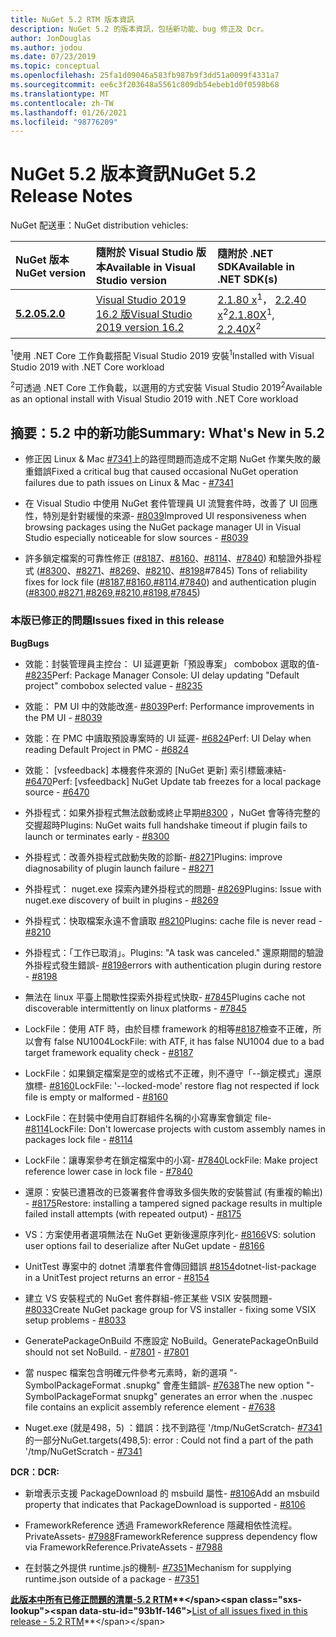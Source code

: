 ```yaml
---
title: NuGet 5.2 RTM 版本資訊
description: NuGet 5.2 的版本資訊，包括新功能、bug 修正及 Dcr。
author: JonDouglas
ms.author: jodou
ms.date: 07/23/2019
ms.topic: conceptual
ms.openlocfilehash: 25fa1d09046a583fb987b9f3dd51a0099f4331a7
ms.sourcegitcommit: ee6c3f203648a5561c809db54ebeb1d0f0598b68
ms.translationtype: MT
ms.contentlocale: zh-TW
ms.lasthandoff: 01/26/2021
ms.locfileid: "98776209"
---
```

# <a name="nuget-52-release-notes"></a><span data-ttu-id="93b1f-103">NuGet 5.2 版本資訊</span><span class="sxs-lookup"><span data-stu-id="93b1f-103">NuGet 5.2 Release Notes</span></span>

<span data-ttu-id="93b1f-104">NuGet 配送車：</span><span class="sxs-lookup"><span data-stu-id="93b1f-104">NuGet distribution vehicles:</span></span>

| <span data-ttu-id="93b1f-105">NuGet 版本</span><span class="sxs-lookup"><span data-stu-id="93b1f-105">NuGet version</span></span> | <span data-ttu-id="93b1f-106">隨附於 Visual Studio 版本</span><span class="sxs-lookup"><span data-stu-id="93b1f-106">Available in Visual Studio version</span></span>| <span data-ttu-id="93b1f-107">隨附於 .NET SDK</span><span class="sxs-lookup"><span data-stu-id="93b1f-107">Available in .NET SDK(s)</span></span>|
|:---|:---|:---|
| [<span data-ttu-id="93b1f-108">**5.2.0**</span><span class="sxs-lookup"><span data-stu-id="93b1f-108">**5.2.0**</span></span>](https://nuget.org/downloads) | [<span data-ttu-id="93b1f-109">Visual Studio 2019 16.2 版</span><span class="sxs-lookup"><span data-stu-id="93b1f-109">Visual Studio 2019 version 16.2</span></span>](https://visualstudio.microsoft.com/downloads/) | <span data-ttu-id="93b1f-110">[2.1.80 x](https://dotnet.microsoft.com/download/dotnet-core/2.1)<sup>1</sup>， [2.2.40 x](https://dotnet.microsoft.com/download/dotnet-core/2.2)<sup>2</sup></span><span class="sxs-lookup"><span data-stu-id="93b1f-110">[2.1.80X](https://dotnet.microsoft.com/download/dotnet-core/2.1)<sup>1</sup>, [2.2.40X](https://dotnet.microsoft.com/download/dotnet-core/2.2)<sup>2</sup></span></span> |

<span data-ttu-id="93b1f-111"><sup>1</sup>使用 .NET Core 工作負載搭配 Visual Studio 2019 安裝</span><span class="sxs-lookup"><span data-stu-id="93b1f-111"><sup>1</sup>Installed with Visual Studio 2019 with .NET Core workload</span></span> 

<span data-ttu-id="93b1f-112"><sup>2</sup>可透過 .NET Core 工作負載，以選用的方式安裝 Visual Studio 2019</span><span class="sxs-lookup"><span data-stu-id="93b1f-112"><sup>2</sup>Available as an optional install with Visual Studio 2019 with .NET Core workload</span></span>

## <a name="summary-whats-new-in-52"></a><span data-ttu-id="93b1f-113">摘要：5.2 中的新功能</span><span class="sxs-lookup"><span data-stu-id="93b1f-113">Summary: What's New in 5.2</span></span>

* <span data-ttu-id="93b1f-114">修正因 Linux & Mac [#7341](https://github.com/NuGet/Home/issues/7341)上的路徑問題而造成不定期 NuGet 作業失敗的嚴重錯誤</span><span class="sxs-lookup"><span data-stu-id="93b1f-114">Fixed a critical bug that caused occasional NuGet operation failures due to path issues on Linux & Mac - [#7341](https://github.com/NuGet/Home/issues/7341)</span></span>

* <span data-ttu-id="93b1f-115">在 Visual Studio 中使用 NuGet 套件管理員 UI 流覽套件時，改善了 UI 回應性，特別是針對緩慢的來源- [#8039](https://github.com/NuGet/Home/issues/8039)</span><span class="sxs-lookup"><span data-stu-id="93b1f-115">Improved UI responsiveness when browsing packages using the NuGet package manager UI in Visual Studio especially noticeable for slow sources - [#8039](https://github.com/NuGet/Home/issues/8039)</span></span>

* <span data-ttu-id="93b1f-116">許多鎖定檔案的可靠性修正 ([#8187](https://github.com/NuGet/Home/issues/8187)、[#8160](https://github.com/NuGet/Home/issues/8160)、[#8114](https://github.com/NuGet/Home/issues/8114)、[#7840](https://github.com/NuGet/Home/issues/7840)) 和驗證外掛程式 ([#8300](https://github.com/NuGet/Home/issues/8300)、[#8271](https://github.com/NuGet/Home/issues/8271)、[#8269](https://github.com/NuGet/Home/issues/8269)、[#8210](https://github.com/NuGet/Home/issues/8210)、[#8198](https://github.com/NuGet/Home/issues/8198)#7845) [ ](https://github.com/NuGet/Home/issues/7845)</span><span class="sxs-lookup"><span data-stu-id="93b1f-116">Tons of reliability fixes for lock file ([#8187](https://github.com/NuGet/Home/issues/8187),[#8160](https://github.com/NuGet/Home/issues/8160),[#8114](https://github.com/NuGet/Home/issues/8114),[#7840](https://github.com/NuGet/Home/issues/7840)) and authentication plugin ([#8300](https://github.com/NuGet/Home/issues/8300),[#8271](https://github.com/NuGet/Home/issues/8271),[#8269](https://github.com/NuGet/Home/issues/8269),[#8210](https://github.com/NuGet/Home/issues/8210),[#8198](https://github.com/NuGet/Home/issues/8198),[#7845](https://github.com/NuGet/Home/issues/7845))</span></span>

### <a name="issues-fixed-in-this-release"></a><span data-ttu-id="93b1f-117">本版已修正的問題</span><span class="sxs-lookup"><span data-stu-id="93b1f-117">Issues fixed in this release</span></span>

<span data-ttu-id="93b1f-118">**Bug**</span><span class="sxs-lookup"><span data-stu-id="93b1f-118">**Bugs**</span></span>

* <span data-ttu-id="93b1f-119">效能：封裝管理員主控台： UI 延遲更新「預設專案」 combobox 選取的值- [#8235](https://github.com/NuGet/Home/issues/8235)</span><span class="sxs-lookup"><span data-stu-id="93b1f-119">Perf: Package Manager Console:  UI delay updating "Default project" combobox selected value - [#8235](https://github.com/NuGet/Home/issues/8235)</span></span>

* <span data-ttu-id="93b1f-120">效能： PM UI 中的效能改進- [#8039](https://github.com/NuGet/Home/issues/8039)</span><span class="sxs-lookup"><span data-stu-id="93b1f-120">Perf: Performance improvements in the PM UI - [#8039](https://github.com/NuGet/Home/issues/8039)</span></span>

* <span data-ttu-id="93b1f-121">效能：在 PMC 中讀取預設專案時的 UI 延遲- [#6824](https://github.com/NuGet/Home/issues/6824)</span><span class="sxs-lookup"><span data-stu-id="93b1f-121">Perf: UI Delay when reading Default Project in PMC - [#6824](https://github.com/NuGet/Home/issues/6824)</span></span>

* <span data-ttu-id="93b1f-122">效能： [vsfeedback] 本機套件來源的 [NuGet 更新] 索引標籤凍結- [#6470](https://github.com/NuGet/Home/issues/6470)</span><span class="sxs-lookup"><span data-stu-id="93b1f-122">Perf: [vsfeedback] NuGet Update tab freezes for a local package source - [#6470](https://github.com/NuGet/Home/issues/6470)</span></span>

* <span data-ttu-id="93b1f-123">外掛程式：如果外掛程式無法啟動或終止早期[#8300](https://github.com/NuGet/Home/issues/8300) ，NuGet 會等待完整的交握超時</span><span class="sxs-lookup"><span data-stu-id="93b1f-123">Plugins:  NuGet waits full handshake timeout if plugin fails to launch or terminates early - [#8300](https://github.com/NuGet/Home/issues/8300)</span></span>

* <span data-ttu-id="93b1f-124">外掛程式：改善外掛程式啟動失敗的診斷- [#8271](https://github.com/NuGet/Home/issues/8271)</span><span class="sxs-lookup"><span data-stu-id="93b1f-124">Plugins:  improve diagnosability of plugin launch failure - [#8271](https://github.com/NuGet/Home/issues/8271)</span></span>

* <span data-ttu-id="93b1f-125">外掛程式： nuget.exe 探索內建外掛程式的問題- [#8269](https://github.com/NuGet/Home/issues/8269)</span><span class="sxs-lookup"><span data-stu-id="93b1f-125">Plugins: Issue with nuget.exe discovery of built in plugins - [#8269](https://github.com/NuGet/Home/issues/8269)</span></span>

* <span data-ttu-id="93b1f-126">外掛程式：快取檔案永遠不會讀取 [#8210](https://github.com/NuGet/Home/issues/8210)</span><span class="sxs-lookup"><span data-stu-id="93b1f-126">Plugins:  cache file is never read - [#8210](https://github.com/NuGet/Home/issues/8210)</span></span>

* <span data-ttu-id="93b1f-127">外掛程式：「工作已取消」。</span><span class="sxs-lookup"><span data-stu-id="93b1f-127">Plugins:  "A task was canceled."</span></span> <span data-ttu-id="93b1f-128">還原期間的驗證外掛程式發生錯誤- [#8198](https://github.com/NuGet/Home/issues/8198)</span><span class="sxs-lookup"><span data-stu-id="93b1f-128">errors with authentication plugin during restore - [#8198](https://github.com/NuGet/Home/issues/8198)</span></span>

* <span data-ttu-id="93b1f-129">無法在 linux 平臺上間歇性探索外掛程式快取- [#7845](https://github.com/NuGet/Home/issues/7845)</span><span class="sxs-lookup"><span data-stu-id="93b1f-129">Plugins cache not discoverable intermittently on linux platforms - [#7845](https://github.com/NuGet/Home/issues/7845)</span></span>

* <span data-ttu-id="93b1f-130">LockFile：使用 ATF 時，由於目標 framework 的相等[#8187](https://github.com/NuGet/Home/issues/8187)檢查不正確，所以會有 false NU1004</span><span class="sxs-lookup"><span data-stu-id="93b1f-130">LockFile: with ATF, it has false NU1004 due to a bad target framework equality check - [#8187](https://github.com/NuGet/Home/issues/8187)</span></span>

* <span data-ttu-id="93b1f-131">LockFile：如果鎖定檔案是空的或格式不正確，則不遵守「--鎖定模式」還原旗標- [#8160](https://github.com/NuGet/Home/issues/8160)</span><span class="sxs-lookup"><span data-stu-id="93b1f-131">LockFile: '--locked-mode' restore flag not respected if lock file is empty or malformed - [#8160](https://github.com/NuGet/Home/issues/8160)</span></span>

* <span data-ttu-id="93b1f-132">LockFile：在封裝中使用自訂群組件名稱的小寫專案會鎖定 file- [#8114](https://github.com/NuGet/Home/issues/8114)</span><span class="sxs-lookup"><span data-stu-id="93b1f-132">LockFile: Don't lowercase projects with custom assembly names in packages lock file - [#8114](https://github.com/NuGet/Home/issues/8114)</span></span>

* <span data-ttu-id="93b1f-133">LockFile：讓專案參考在鎖定檔案中的小寫- [#7840](https://github.com/NuGet/Home/issues/7840)</span><span class="sxs-lookup"><span data-stu-id="93b1f-133">LockFile: Make project reference lower case in lock file  - [#7840](https://github.com/NuGet/Home/issues/7840)</span></span>

* <span data-ttu-id="93b1f-134">還原：安裝已遭篡改的已簽署套件會導致多個失敗的安裝嘗試 (有重複的輸出) - [#8175](https://github.com/NuGet/Home/issues/8175)</span><span class="sxs-lookup"><span data-stu-id="93b1f-134">Restore:  installing a tampered signed package results in multiple failed install attempts (with repeated output) - [#8175](https://github.com/NuGet/Home/issues/8175)</span></span>

* <span data-ttu-id="93b1f-135">VS：方案使用者選項無法在 NuGet 更新後還原序列化- [#8166](https://github.com/NuGet/Home/issues/8166)</span><span class="sxs-lookup"><span data-stu-id="93b1f-135">VS: solution user options fail to deserialize after NuGet update - [#8166](https://github.com/NuGet/Home/issues/8166)</span></span>

* <span data-ttu-id="93b1f-136">UnitTest 專案中的 dotnet 清單套件會傳回錯誤 [#8154](https://github.com/NuGet/Home/issues/8154)</span><span class="sxs-lookup"><span data-stu-id="93b1f-136">dotnet-list-package in a UnitTest project returns an error - [#8154](https://github.com/NuGet/Home/issues/8154)</span></span>

* <span data-ttu-id="93b1f-137">建立 VS 安裝程式的 NuGet 套件群組-修正某些 VSIX 安裝問題- [#8033](https://github.com/NuGet/Home/issues/8033)</span><span class="sxs-lookup"><span data-stu-id="93b1f-137">Create NuGet package group for VS installer - fixing some VSIX setup problems - [#8033](https://github.com/NuGet/Home/issues/8033)</span></span>

* <span data-ttu-id="93b1f-138">GeneratePackageOnBuild 不應設定 NoBuild。</span><span class="sxs-lookup"><span data-stu-id="93b1f-138">GeneratePackageOnBuild should not set NoBuild.</span></span><span data-ttu-id="93b1f-139"> - [#7801](https://github.com/NuGet/Home/issues/7801)</span><span class="sxs-lookup"><span data-stu-id="93b1f-139"> - [#7801](https://github.com/NuGet/Home/issues/7801)</span></span>

* <span data-ttu-id="93b1f-140">當 nuspec 檔案包含明確元件參考元素時，新的選項 "-SymbolPackageFormat .snupkg" 會產生錯誤- [#7638](https://github.com/NuGet/Home/issues/7638)</span><span class="sxs-lookup"><span data-stu-id="93b1f-140">The new option "-SymbolPackageFormat snupkg" generates an error when the .nuspec file contains an explicit assembly reference element - [#7638](https://github.com/NuGet/Home/issues/7638)</span></span>

* <span data-ttu-id="93b1f-141">Nuget.exe (就是498，5) ：錯誤：找不到路徑 '/tmp/NuGetScratch- [#7341](https://github.com/NuGet/Home/issues/7341)的一部分</span><span class="sxs-lookup"><span data-stu-id="93b1f-141">NuGet.targets(498,5): error : Could not find a part of the path '/tmp/NuGetScratch - [#7341](https://github.com/NuGet/Home/issues/7341)</span></span>

<span data-ttu-id="93b1f-142">**DCR：**</span><span class="sxs-lookup"><span data-stu-id="93b1f-142">**DCR:**</span></span>

* <span data-ttu-id="93b1f-143">新增表示支援 PackageDownload 的 msbuild 屬性- [#8106](https://github.com/NuGet/Home/issues/8106)</span><span class="sxs-lookup"><span data-stu-id="93b1f-143">Add an msbuild property that indicates that PackageDownload is supported - [#8106](https://github.com/NuGet/Home/issues/8106)</span></span>

* <span data-ttu-id="93b1f-144">FrameworkReference 透過 FrameworkReference 隱藏相依性流程。 PrivateAssets- [#7988](https://github.com/NuGet/Home/issues/7988)</span><span class="sxs-lookup"><span data-stu-id="93b1f-144">FrameworkReference suppress dependency flow via FrameworkReference.PrivateAssets - [#7988](https://github.com/NuGet/Home/issues/7988)</span></span>

* <span data-ttu-id="93b1f-145">在封裝之外提供 runtime.js的機制- [#7351](https://github.com/NuGet/Home/issues/7351)</span><span class="sxs-lookup"><span data-stu-id="93b1f-145">Mechanism for supplying runtime.json outside of a package - [#7351](https://github.com/NuGet/Home/issues/7351)</span></span>

<span data-ttu-id="93b1f-146">**[此版本中所有已修正問題的清單-5.2 RTM](https://github.com/nuget/home/issues?q=is%3Aissue+is%3Aclosed+milestone%3A%225.2")**</span><span class="sxs-lookup"><span data-stu-id="93b1f-146">**[List of all issues fixed in this release - 5.2 RTM](https://github.com/nuget/home/issues?q=is%3Aissue+is%3Aclosed+milestone%3A%225.2")**</span></span>


